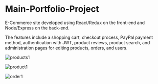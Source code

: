 # Main-Portfolio-Project
E-Commerce site developed using React/Redux on the front-end and Node/Express on the back-end.

The features include a shopping cart, checkout process, PayPal payment method, authentication with JWT, product reviews, product search, and administration pages for editing products, orders, and users.

![products1](https://user-images.githubusercontent.com/59144499/126832018-13ea1039-8e8b-4b27-9510-9230f3fba087.jpg)

![product1](https://user-images.githubusercontent.com/59144499/126832066-f213a488-1c6f-460f-a590-941fe2090c3b.jpg)

![order1](https://user-images.githubusercontent.com/59144499/126832080-a593dfab-603e-4992-a1a8-b84f329176b8.jpg)

